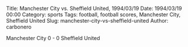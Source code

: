 Title: Manchester City vs. Sheffield United, 1994/03/19
Date: 1994/03/19 00:00
Category: sports
Tags: football, football scores, Manchester City, Sheffield United
Slug: manchester-city-vs-sheffield-united
Author: carbonero


Manchester City 0 - 0 Sheffield United
